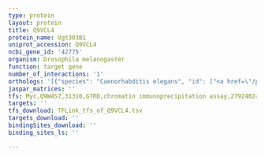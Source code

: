 ```yaml
---
type: protein
layout: protein
title: Q9VCL4
protein_name: Ugt303B1
uniprot_accession: Q9VCL4
ncbi_gene_id: '42775'
organism: Drosophila melanogaster
function: target gene
number_of_interactions: '1'
orthologs: '[{"species": "Caenorhabditis elegans", "id": ["<a href=\"/protein/o01616\">O01616</a>", "<a href=\"/protein/p91038\">P91038</a>", "<a href=\"/protein/q17404\">Q17404</a>", "<a href=\"/protein/q22295\">Q22295</a>", "<a href=\"/protein/q17403\">Q17403</a>", "<a href=\"/protein/o01558\">O01558</a>", "<a href=\"/protein/q23334\">Q23334</a>", "<a href=\"/protein/q21706\">Q21706</a>", "<a href=\"/protein/q86s61\">Q86S61</a>", "<a href=\"/protein/q23333\">Q23333</a>", "<a href=\"/protein/o17401\">O17401</a>"]}]'
jaspar_matrices: ''
tfs: Myc,Q9W4S7,31310,GTRD,chromatin immunoprecipitation assay,27924024%5Buid%5D,No
targets: ''
tfs_download: TFLink_tfs_of_Q9VCL4.tsv
targets_download: ''
bindingSites_download: ''
binding_sites_ls: ''

---
```

